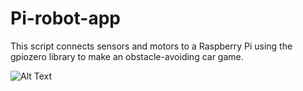 # Pi-robot-app
This script connects sensors and motors to a Raspberry Pi using the gpiozero library to make an obstacle-avoiding car game.

![Alt Text](https://github.com/Celis1/Pi-robot-app/blob/master/Picar.gif)
